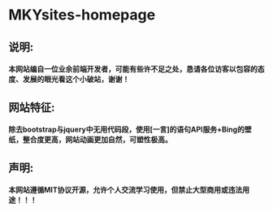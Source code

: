 # MKYsites-homepage
## 说明:
#### 本网站编自一位业余前端开发者，可能有些许不足之处，恳请各位访客以包容的态度、发展的眼光看这个小破站，谢谢！
## 网站特征:
#### 除去bootstrap与jquery中无用代码段，使用[一言]的语句API服务+Bing的壁纸，整合度更高，网站动画更加自然，可塑性极高。
## 声明:
#### 本网站遵循MIT协议开源，允许个人交流学习使用，但禁止大型商用或违法用途！！！